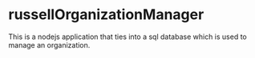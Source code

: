 # russellOrganizationManager
This is a nodejs application that ties into a sql database which is used to manage an organization. 
